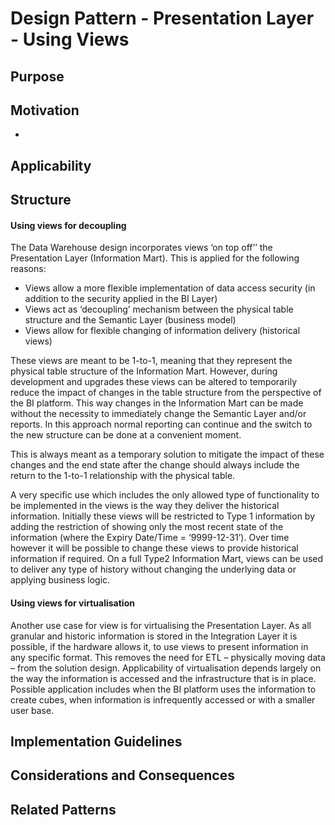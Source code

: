 # Design Pattern - Presentation Layer - Using Views

## Purpose


## Motivation
- 

## Applicability

## Structure

#### Using views for decoupling

The Data Warehouse design incorporates views ‘on top off’’ the Presentation Layer (Information Mart). This is applied for the following reasons:

- Views allow a more flexible implementation of data access security (in addition to the security applied in the BI Layer)
- Views act as ‘decoupling’ mechanism between the physical table structure and the Semantic Layer (business model) 
- Views allow for flexible changing of information delivery (historical views)

These views are meant to be 1-to-1, meaning that they represent the physical table structure of the Information Mart. However, during development and upgrades these views can be altered to temporarily reduce the impact of changes in the table structure from the perspective of the BI platform. This way changes in the Information Mart can be made without the necessity to immediately change the Semantic Layer and/or reports. In this approach normal reporting can continue and the switch to the new structure can be done at a convenient moment.  

This is always meant as a temporary solution to mitigate the impact of these changes and the end state after the change should always include the return to the 1-to-1 relationship with the physical table.

A very specific use which includes the only allowed type of functionality to be implemented in the views is the way they deliver the historical information. Initially these views will be restricted to Type 1 information by adding the restriction of showing only the most recent state of the information (where the Expiry Date/Time = ‘9999-12-31’). Over time however it will be possible to change these views to provide historical information if required. On a full Type2 Information Mart, views can be used to deliver any type of history without changing the underlying data or applying business logic.

#### Using views for virtualisation

Another use case for view is for virtualising the Presentation Layer. As all granular and historic information is stored in the Integration Layer it is possible, if the hardware allows it, to use views to present information in any specific format. This removes the need for ETL – physically moving data – from the solution design. Applicability of virtualisation depends largely on the way the information is accessed and the infrastructure that is in place. Possible application includes when the BI platform uses the information to create cubes, when information is infrequently accessed or with a smaller user base.

## Implementation Guidelines


## Considerations and Consequences


## Related Patterns
